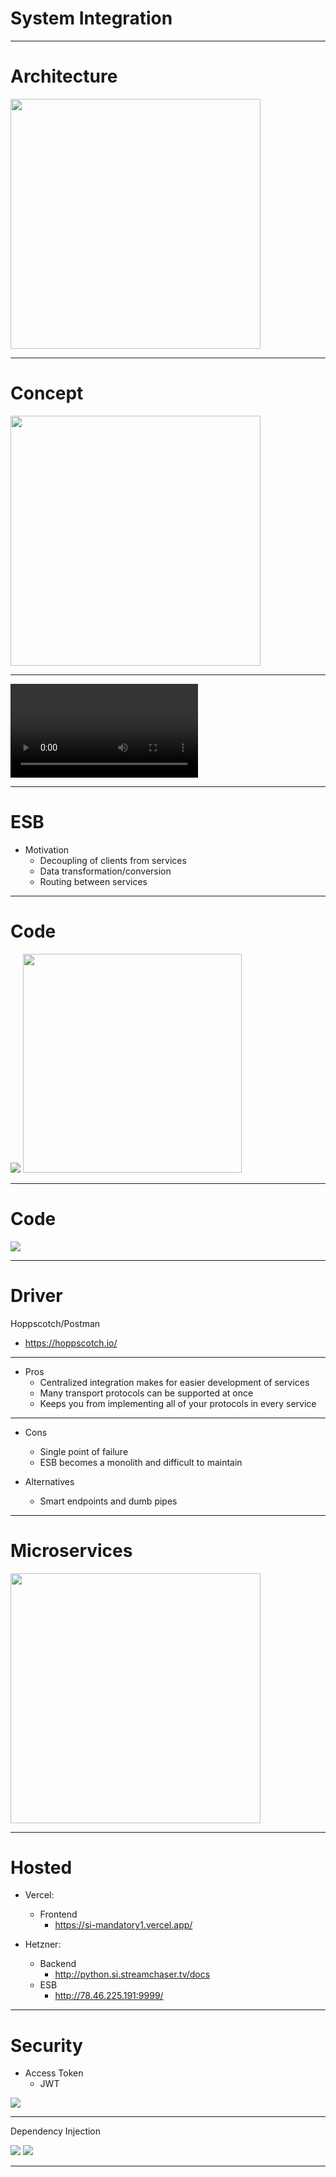 # System Integration

---

# Architecture

<img src="static/architecture.png" height="400px">

---

# Concept

<img src="static/esb_concept.png" height="400px">

---

<video controls>
  <source src="static/si-demo.mp4" type="video/mp4">
</video>

---

# ESB

- Motivation
  - Decoupling of clients from services
  - Data transformation/conversion
  - Routing between services

---

# Code
<img src="static/message_struct.png">
<img src="static/esb_createmessage.png" height="350px">

---
# Code
<img src="static/esb_readmessages.png">

---

# Driver

Hoppscotch/Postman

- https://hoppscotch.io/

---

- Pros
  - Centralized integration makes for easier development of services
  - Many transport protocols can be supported at once
  - Keeps you from implementing all of your protocols in every service

---

- Cons
  - Single point of failure
  - ESB becomes a monolith and difficult to maintain

- Alternatives
  - Smart endpoints and dumb pipes

---

# Microservices

<img src="static/containers.png" height="400px">

---

# Hosted

- Vercel:
  - Frontend
    - https://si-mandatory1.vercel.app/

- Hetzner:
  - Backend
    - http://python.si.streamchaser.tv/docs
  - ESB
    - http://78.46.225.191:9999/


---

# Security

- Access Token
  - JWT

<img src="static/login.png">

---

Dependency Injection

<img src="static/verify_mitid.png">

<img src="static/dependency_injection.png">

---

